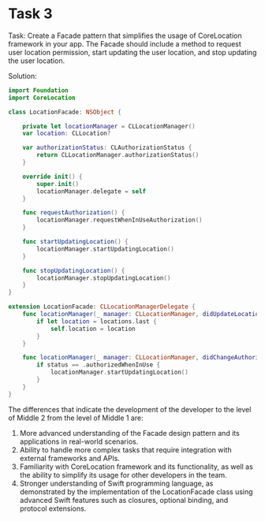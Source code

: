 # Task 3

Task: Create a Facade pattern that simplifies the usage of CoreLocation
framework in your app. The Facade should include a method to request user
location permission, start updating the user location, and stop updating the
user location.

Solution:

```swift
import Foundation
import CoreLocation

class LocationFacade: NSObject {

    private let locationManager = CLLocationManager()
    var location: CLLocation?

    var authorizationStatus: CLAuthorizationStatus {
        return CLLocationManager.authorizationStatus()
    }

    override init() {
        super.init()
        locationManager.delegate = self
    }

    func requestAuthorization() {
        locationManager.requestWhenInUseAuthorization()
    }

    func startUpdatingLocation() {
        locationManager.startUpdatingLocation()
    }

    func stopUpdatingLocation() {
        locationManager.stopUpdatingLocation()
    }
}

extension LocationFacade: CLLocationManagerDelegate {
    func locationManager(_ manager: CLLocationManager, didUpdateLocations locations: [CLLocation]) {
        if let location = locations.last {
            self.location = location
        }
    }

    func locationManager(_ manager: CLLocationManager, didChangeAuthorization status: CLAuthorizationStatus) {
        if status == .authorizedWhenInUse {
            locationManager.startUpdatingLocation()
        }
    }
}
```

The differences that indicate the development of the developer to the level of
Middle 2 from the level of Middle 1 are:

1. More advanced understanding of the Facade design pattern and its applications
   in real-world scenarios.
2. Ability to handle more complex tasks that require integration with external
   frameworks and APIs.
3. Familiarity with CoreLocation framework and its functionality, as well as the
   ability to simplify its usage for other developers in the team.
4. Stronger understanding of Swift programming language, as demonstrated by the
   implementation of the LocationFacade class using advanced Swift features such
   as closures, optional binding, and protocol extensions.
